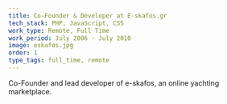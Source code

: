 ```yaml
---
title: Co-Founder & Developer at E-skafos.gr
tech_stack: PHP, JavaScript, CSS
work_type: Remote, Full Time
work_period: July 2006 - July 2010
image: eskafos.jpg
order: 1
type_tags: full_time, remote
---
```


Co-Founder and lead developer of e-skafos, an online yachting marketplace.
